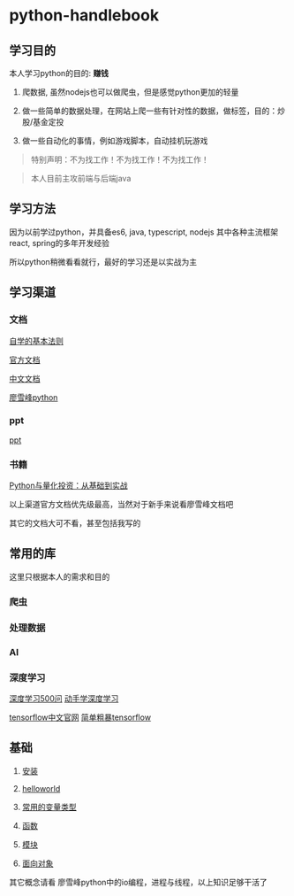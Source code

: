 # python-handlebook

## 学习目的

本人学习python的目的: **赚钱**

1. 爬数据, 虽然nodejs也可以做爬虫，但是感觉python更加的轻量

2. 做一些简单的数据处理，在网站上爬一些有针对性的数据，做标签，目的：炒股/基金定投

3. 做一些自动化的事情，例如游戏脚本，自动挂机玩游戏

> 特别声明：不为找工作！不为找工作！不为找工作！

> 本人目前主攻前端与后端java

## 学习方法

因为以前学过python，并具备es6, java, typescript, nodejs 其中各种主流框架react, spring的多年开发经验

所以python稍微看看就行，最好的学习还是以实战为主

## 学习渠道

### 文档

[自学的基本法则](https://www.yuque.com/yichu/selflearning)

[官方文档](https://python.land/python-tutorial)

[中文文档](https://docs.python.org/zh-cn/3.8/tutorial/index.html)

[廖雪峰python](https://www.liaoxuefeng.com/wiki/1016959663602400)

### ppt

[ppt](https://www.yuque.com/office/yuque/0/2020/pdf/265643/1592898943311-1290f33a-1678-4b76-8b2a-e1a314ca8fb8.pdf?from=https%3A%2F%2Fwww.yuque.com%2Fyichu%2Fselflearning%2Fux59c6)

### 书籍

[Python与量化投资：从基础到实战](http://books.hcquant.com/)

以上渠道官方文档优先级最高，当然对于新手来说看廖雪峰文档吧

其它的文档大可不看，甚至包括我写的

## 常用的库

这里只根据本人的需求和目的

### 爬虫

### 处理数据

### AI

### 深度学习

[深度学习500问](https://github.com/wuhaohao1234/DeepLearning-500-questions)
[动手学深度学习](https://zh.d2l.ai/index.html)

[tensorflow中文官网](https://tensorflow.google.cn/)
[简单粗暴tensorflow](https://tf.wiki/zh_hans/)

## 基础

1. [安装](./docs/install.md)

2. [helloworld](./docs/hello-world.md)

3. [常用的变量类型](./docs/variable.md)

4. [函数](./docs/function.md)

5. [模块](./docs/module.md)

6. [面向对象](./docs/oop.md)

其它概念请看 廖雪峰python中的io编程，进程与线程，以上知识足够干活了

